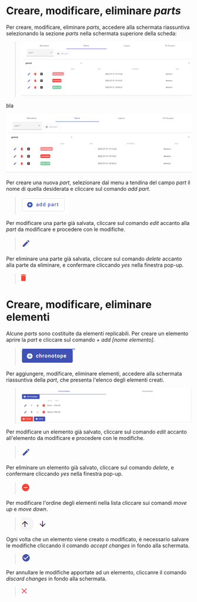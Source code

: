 # Creare, modificare, eliminare _parts_
Per creare, modificare, eliminare _parts_, accedere alla schermata riassuntiva selezionando la sezione _parts_ nella schermata superiore della scheda:
> ![](/docs/assets/images/edbrick_partsumma.png)  

bla

<img src="../docs/assets/images/edbrick_partsumma.png">

Per creare una nuova _part_, selezionare dal menu a tendina del campo _part_ il nome di quella desiderata e cliccare sul comando _add part_.  
> ![](/docs/assets/images/edbrick_addpart.png)  

Per modificare una parte già salvata, cliccare sul comando _edit_ accanto alla _part_ da modificare e procedere con le modifiche.    
> ![](/docs/assets/images/edbrick_edit.png)  

Per eliminare una parte già salvata, cliccare sul comando _delete_ accanto alla parte da eliminare, e confermare cliccando _yes_ nella finestra pop-up.
> ![](/docs/assets/images/edbrick_delpart.png)  

# Creare, modificare, eliminare elementi
Alcune _parts_ sono costituite da elementi replicabili. Per creare un elemento aprire la _part_ e cliccare sul comando _+ add [nome elemento]_.
> ![](/docs/assets/images/edbrick_add_el.png)  

Per aggiungere, modificare, eliminare elementi, accedere alla schermata riassuntiva della _part_, che presenta l'elenco degli elementi creati.  
> ![](/docs/assets/images/edbrick_summa.png)  

Per modificare un elemento già salvato, cliccare sul comando _edit_ accanto all'elemento da modificare e procedere con le modifiche.  
> ![](/docs/assets/images/edbrick_edit.png)  

Per eliminare un elemento già salvato, cliccare sul comando _delete_, e confermare cliccando _yes_ nella finestra pop-up.
> ![](/docs/assets/images/edbrick_del_el.png)  

Per modificare l'ordine degli elementi nella lista cliccare sui comandi _move up_ e _move down_. 
> ![](/docs/assets/images/moveup_down.png)  

Ogni volta che un elemento viene creato o modificato, è necessario salvare le modifiche cliccando il comando _accept changes_ in fondo alla schermata.  
> ![](/docs/assets/images/edbrick_el_acc.png)  

Per annullare le modifiche apportate ad un elemento, cliccanre il comando _discard changes_ in fondo alla schermata.  
> ![](/docs/assets/images/edbrick_el_disc.png)  
